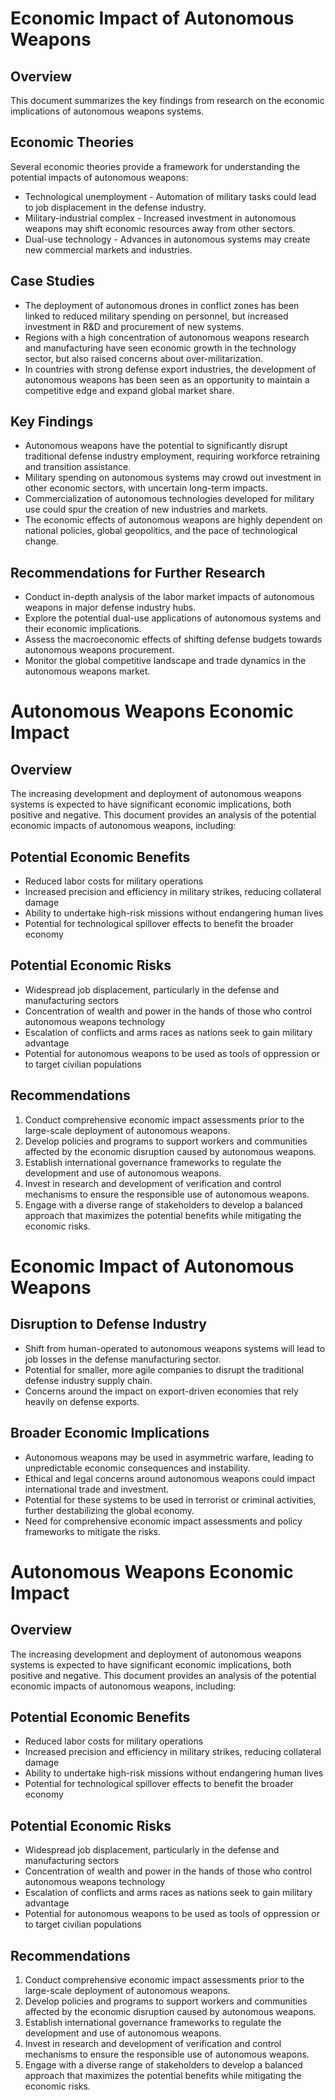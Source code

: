 # Economic Impact of Autonomous Weapons

## Overview
This document summarizes the key findings from research on the economic implications of autonomous weapons systems.

## Economic Theories
Several economic theories provide a framework for understanding the potential impacts of autonomous weapons:
- Technological unemployment - Automation of military tasks could lead to job displacement in the defense industry.
- Military-industrial complex - Increased investment in autonomous weapons may shift economic resources away from other sectors.
- Dual-use technology - Advances in autonomous systems may create new commercial markets and industries.

## Case Studies
- The deployment of autonomous drones in conflict zones has been linked to reduced military spending on personnel, but increased investment in R&D and procurement of new systems.
- Regions with a high concentration of autonomous weapons research and manufacturing have seen economic growth in the technology sector, but also raised concerns about over-militarization.
- In countries with strong defense export industries, the development of autonomous weapons has been seen as an opportunity to maintain a competitive edge and expand global market share.

## Key Findings
- Autonomous weapons have the potential to significantly disrupt traditional defense industry employment, requiring workforce retraining and transition assistance.
- Military spending on autonomous systems may crowd out investment in other economic sectors, with uncertain long-term impacts.
- Commercialization of autonomous technologies developed for military use could spur the creation of new industries and markets.
- The economic effects of autonomous weapons are highly dependent on national policies, global geopolitics, and the pace of technological change.

## Recommendations for Further Research
- Conduct in-depth analysis of the labor market impacts of autonomous weapons in major defense industry hubs.
- Explore the potential dual-use applications of autonomous systems and their economic implications.
- Assess the macroeconomic effects of shifting defense budgets towards autonomous weapons procurement.
- Monitor the global competitive landscape and trade dynamics in the autonomous weapons market.
# Autonomous Weapons Economic Impact

## Overview
The increasing development and deployment of autonomous weapons systems is expected to have significant economic implications, both positive and negative. This document provides an analysis of the potential economic impacts of autonomous weapons, including:

## Potential Economic Benefits
- Reduced labor costs for military operations
- Increased precision and efficiency in military strikes, reducing collateral damage
- Ability to undertake high-risk missions without endangering human lives
- Potential for technological spillover effects to benefit the broader economy

## Potential Economic Risks
- Widespread job displacement, particularly in the defense and manufacturing sectors
- Concentration of wealth and power in the hands of those who control autonomous weapons technology
- Escalation of conflicts and arms races as nations seek to gain military advantage
- Potential for autonomous weapons to be used as tools of oppression or to target civilian populations

## Recommendations
1. Conduct comprehensive economic impact assessments prior to the large-scale deployment of autonomous weapons.
2. Develop policies and programs to support workers and communities affected by the economic disruption caused by autonomous weapons.
3. Establish international governance frameworks to regulate the development and use of autonomous weapons.
4. Invest in research and development of verification and control mechanisms to ensure the responsible use of autonomous weapons.
5. Engage with a diverse range of stakeholders to develop a balanced approach that maximizes the potential benefits while mitigating the economic risks.
# Economic Impact of Autonomous Weapons

## Disruption to Defense Industry
- Shift from human-operated to autonomous weapons systems will lead to job losses in the defense manufacturing sector.
- Potential for smaller, more agile companies to disrupt the traditional defense industry supply chain.
- Concerns around the impact on export-driven economies that rely heavily on defense exports.

## Broader Economic Implications
- Autonomous weapons may be used in asymmetric warfare, leading to unpredictable economic consequences and instability.
- Ethical and legal concerns around autonomous weapons could impact international trade and investment.
- Potential for these systems to be used in terrorist or criminal activities, further destabilizing the global economy.
- Need for comprehensive economic impact assessments and policy frameworks to mitigate the risks.
# Autonomous Weapons Economic Impact

## Overview
The increasing development and deployment of autonomous weapons systems is expected to have significant economic implications, both positive and negative. This document provides an analysis of the potential economic impacts of autonomous weapons, including:

## Potential Economic Benefits
- Reduced labor costs for military operations
- Increased precision and efficiency in military strikes, reducing collateral damage
- Ability to undertake high-risk missions without endangering human lives
- Potential for technological spillover effects to benefit the broader economy

## Potential Economic Risks
- Widespread job displacement, particularly in the defense and manufacturing sectors
- Concentration of wealth and power in the hands of those who control autonomous weapons technology
- Escalation of conflicts and arms races as nations seek to gain military advantage
- Potential for autonomous weapons to be used as tools of oppression or to target civilian populations

## Recommendations
1. Conduct comprehensive economic impact assessments prior to the large-scale deployment of autonomous weapons.
2. Develop policies and programs to support workers and communities affected by the economic disruption caused by autonomous weapons.
3. Establish international governance frameworks to regulate the development and use of autonomous weapons.
4. Invest in research and development of verification and control mechanisms to ensure the responsible use of autonomous weapons.
5. Engage with a diverse range of stakeholders to develop a balanced approach that maximizes the potential benefits while mitigating the economic risks.
